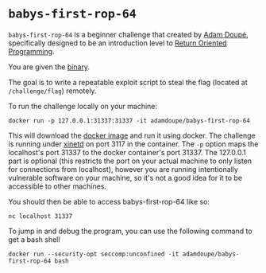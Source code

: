 # `babys-first-rop-64` 

`babys-first-rop-64` is a beginner challenge that created by
[Adam Doupé][adamd-homepage], specifically designed to be an
introduction level to [Return Oriented Programming][rop].

You are given the [binary][binary].

The goal is to write a repeatable exploit script to steal the flag
(located at `/challenge/flag`) remotely.

To run the challenge locally on your machine:

	docker run -p 127.0.0.1:31337:31337 -it adamdoupe/babys-first-rop-64

This will download the [docker image][docker-container] and run it
using docker. The challenge is running under [xinetd][xinetd-man] on
port 3117 in the container. The `-p` option maps the localhost's port
31337 to the docker container's port 31337. The 127.0.0.1 part is
optional (this restricts the port on your actual machine to only
listen for connections from localhost), however you are running
intentionally vulnerable software on your machine, so it's not a good
idea for it to be accessible to other machines.

You should then be able to access babys-first-rop-64 like so:

	nc localhost 31337

To jump in and debug the program, you can use the following command
to get a bash shell

	docker run --security-opt seccomp:unconfined -it adamdoupe/babys-first-rop-64 bash

[pctf-2017]: https://ctftime.org/event/439
[binary]: babys-first-rop-64
[docker-container]: https://hub.docker.com/r/adamdoupe/babys-first-rop-64/
[xinetd-man]: https://linux.die.net/man/8/xinetd
[adamd-homepage]: http://adamdoupe.com
[rop]: https://en.wikipedia.org/wiki/Return-oriented_programming
